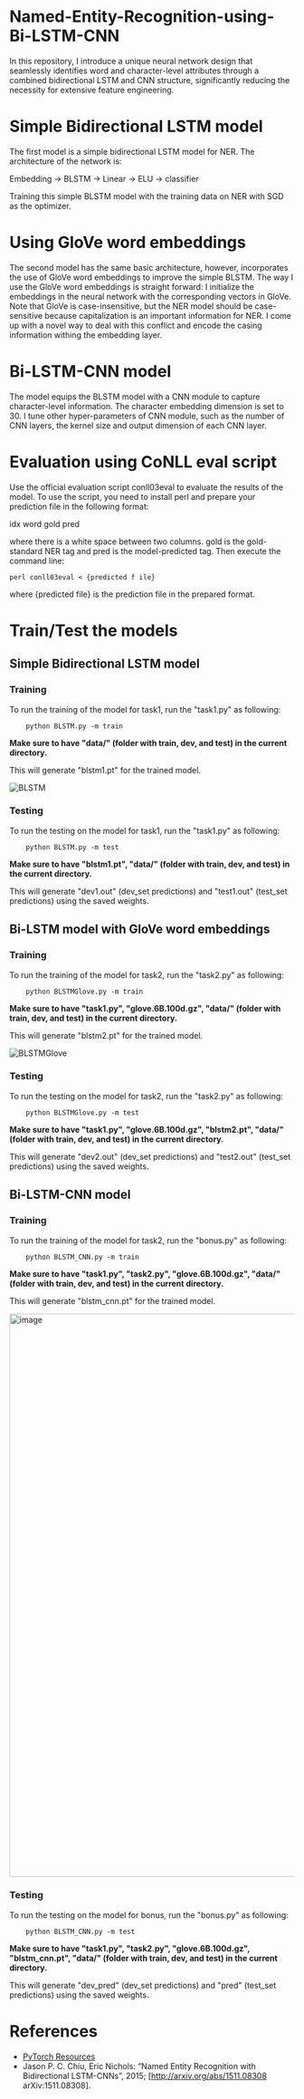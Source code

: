 # Named-Entity-Recognition-using-Bi-LSTM-CNN
In this repository, I introduce a unique neural network design that seamlessly identifies word and character-level attributes through a combined bidirectional LSTM and CNN structure, significantly reducing the necessity for extensive feature engineering.

# Simple Bidirectional LSTM model

The first model is a simple bidirectional LSTM model for NER. The architecture of the network is:

Embedding → BLSTM → Linear → ELU → classifier

Training this simple BLSTM model with the training data on NER with SGD as the optimizer.

# Using GloVe word embeddings

The second model has the same basic architecture, however, incorporates the use of GloVe word embeddings to improve the simple BLSTM. The way I use the GloVe word embeddings is straight forward: I initialize the embeddings in the neural network with the corresponding vectors in GloVe. Note that GloVe is case-insensitive, but the NER model should be case-sensitive because capitalization is an important information for NER. I come up with a novel way to deal with this conflict and encode the casing information withing the embedding layer.

# Bi-LSTM-CNN model

The model equips the BLSTM model with a CNN module to capture character-level information. The character embedding dimension is set to 30. I tune other hyper-parameters of CNN module, such as the number of CNN layers, the kernel size and output dimension of each CNN layer.

# Evaluation using CoNLL eval script

Use the official evaluation script conll03eval to evaluate the results of the model. To use the script, you need to install perl and prepare your prediction file in the following format:

idx word gold pred

where there is a white space between two columns. gold is the gold-standard NER tag and pred is the model-predicted tag. Then execute the command line:
```
perl conll03eval < {predicted f ile}
```
where {predicted file} is the prediction file in the prepared format.


# Train/Test the models

## Simple Bidirectional LSTM model

### Training 

To run the training of the model for task1, run the "task1.py" as following:

```
    python BLSTM.py -m train
```


**Make sure to have "data/" (folder with train, dev, and test) in the current directory.**

This will generate "blstm1.pt" for the trained model.

![BLSTM](https://user-images.githubusercontent.com/22619455/232166868-c3380239-491f-44c4-b856-b44bd50b3470.png)

### Testing 

To run the testing on the model for task1, run the "task1.py" as following:

```
    python BLSTM.py -m test
```

**Make sure to have "blstm1.pt", "data/" (folder with train, dev, and test) in the current directory.**

This will generate "dev1.out" (dev_set predictions) and "test1.out" (test_set predictions) using the saved weights.

## Bi-LSTM model with GloVe word embeddings

### Training 

To run the training of the model for task2, run the "task2.py" as following:

```
    python BLSTMGlove.py -m train
```

**Make sure to have "task1.py", "glove.6B.100d.gz", "data/" (folder with train, dev, and test) in the current directory.**

This will generate "blstm2.pt" for the trained model.

![BLSTMGlove](https://user-images.githubusercontent.com/22619455/232166893-f890fa44-fd5b-46e6-af6f-99da24c0d041.png)

### Testing 

To run the testing on the model for task2, run the "task2.py" as following:

```
    python BLSTMGlove.py -m test
```

**Make sure to have "task1.py", "glove.6B.100d.gz", "blstm2.pt", "data/" (folder with train, dev, and test) in the current directory.**

This will generate "dev2.out" (dev_set predictions) and "test2.out" (test_set predictions) using the saved weights.


## Bi-LSTM-CNN model

### Training 

To run the training of the model for task2, run the "bonus.py" as following:
```
    python BLSTM_CNN.py -m train
```

**Make sure to have "task1.py", "task2.py", "glove.6B.100d.gz", "data/" (folder with train, dev, and test) in the current directory.**

This will generate "blstm_cnn.pt" for the trained model.

<img width="995" alt="image" src="https://user-images.githubusercontent.com/22619455/232168270-5119157b-1763-4d61-ae68-3211d66fce41.png">

### Testing 

To run the testing on the model for bonus, run the "bonus.py" as following:
```
    python BLSTM_CNN.py -m test
```

**Make sure to have "task1.py", "task2.py", "glove.6B.100d.gz", "blstm_cnn.pt", "data/" (folder with train, dev, and test) in the current directory.**

This will generate "dev_pred" (dev_set predictions) and "pred" (test_set predictions) using the saved weights.

# References

- [PyTorch Resources](https://pytorch.org/docs/stable/nn.html)
- Jason P. C. Chiu, Eric Nichols: “Named Entity Recognition with Bidirectional LSTM-CNNs”, 2015; [http://arxiv.org/abs/1511.08308 arXiv:1511.08308].
